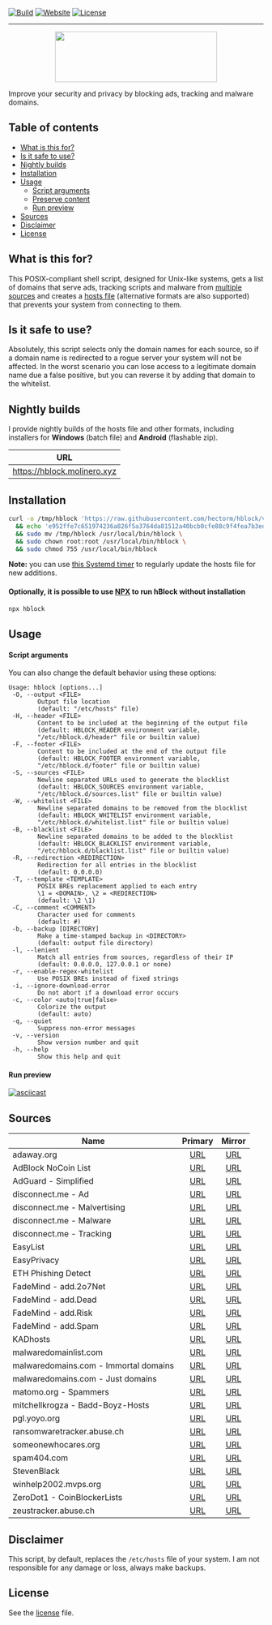 [![Build](https://gitlab.com/hectorm/hblock/badges/master/build.svg)](https://gitlab.com/hectorm/hblock/pipelines)
[![Website](https://img.shields.io/website/https/hblock.molinero.xyz.svg)](https://hblock.molinero.xyz)
[![License](https://img.shields.io/github/license/hectorm/hblock.svg)](LICENSE.md)

***

<p align="center">
  <a href="https://hblock.molinero.xyz/">
    <img src="https://hectorm.github.io/hblock/resources/logo/logotype.svg" width="320" height="100">
  </a>
</p>

Improve your security and privacy by blocking ads, tracking and malware domains.

## Table of contents
* [What is this for?](#what-is-this-for)
* [Is it safe to use?](#is-it-safe-to-use)
* [Nightly builds](#nightly-builds)
* [Installation](#installation)
* [Usage](#usage)
  * [Script arguments](#script-arguments)
  * [Preserve content](#preserve-content)
  * [Run preview](#run-preview)
* [Sources](#sources)
* [Disclaimer](#disclaimer)
* [License](#license)

## What is this for?
This POSIX-compliant shell script, designed for Unix-like systems, gets a list of domains that serve ads, tracking scripts and malware from
[multiple sources](#sources) and creates a [hosts file](https://en.wikipedia.org/wiki/Hosts_(file)) (alternative formats are also supported) that
prevents your system from connecting to them.

## Is it safe to use?
Absolutely, this script selects only the domain names for each source, so if a domain name is redirected to a rogue server your system will not be
affected. In the worst scenario you can lose access to a legitimate domain name due a false positive, but you can reverse it by adding that domain to
the whitelist.

## Nightly builds
I provide nightly builds of the hosts file and other formats, including installers for **Windows** (batch file) and **Android** (flashable zip).

| URL                         |
| --------------------------- |
| https://hblock.molinero.xyz |

## Installation

```sh
curl -o /tmp/hblock 'https://raw.githubusercontent.com/hectorm/hblock/v2.0.2/hblock' \
  && echo 'e952ffe7c651974236a826f5a3764da81512a40bcb0cfe88c9f4fea7b3ed5cce  /tmp/hblock' | shasum -c \
  && sudo mv /tmp/hblock /usr/local/bin/hblock \
  && sudo chown root:root /usr/local/bin/hblock \
  && sudo chmod 755 /usr/local/bin/hblock
```

**Note:** you can use [this Systemd timer](resources/systemd/README.md) to regularly update the hosts file for new additions.

#### Optionally, it is possible to use [NPX](https://www.npmjs.com/package/npx) to run hBlock without installation
```sh
npx hblock
```

## Usage

#### Script arguments
You can also change the default behavior using these options:
```
Usage: hblock [options...]
 -O, --output <FILE>
        Output file location
        (default: "/etc/hosts" file)
 -H, --header <FILE>
        Content to be included at the beginning of the output file
        (default: HBLOCK_HEADER environment variable,
        "/etc/hblock.d/header" file or builtin value)
 -F, --footer <FILE>
        Content to be included at the end of the output file
        (default: HBLOCK_FOOTER environment variable,
        "/etc/hblock.d/footer" file or builtin value)
 -S, --sources <FILE>
        Newline separated URLs used to generate the blocklist
        (default: HBLOCK_SOURCES environment variable,
        "/etc/hblock.d/sources.list" file or builtin value)
 -W, --whitelist <FILE>
        Newline separated domains to be removed from the blocklist
        (default: HBLOCK_WHITELIST environment variable,
        "/etc/hblock.d/whitelist.list" file or builtin value)
 -B, --blacklist <FILE>
        Newline separated domains to be added to the blocklist
        (default: HBLOCK_BLACKLIST environment variable,
        "/etc/hblock.d/blacklist.list" file or builtin value)
 -R, --redirection <REDIRECTION>
        Redirection for all entries in the blocklist
        (default: 0.0.0.0)
 -T, --template <TEMPLATE>
        POSIX BREs replacement applied to each entry
        \1 = <DOMAIN>, \2 = <REDIRECTION>
        (default: \2 \1)
 -C, --comment <COMMENT>
        Character used for comments
        (default: #)
 -b, --backup [DIRECTORY]
        Make a time-stamped backup in <DIRECTORY>
        (default: output file directory)
 -l, --lenient
        Match all entries from sources, regardless of their IP
        (default: 0.0.0.0, 127.0.0.1 or none)
 -r, --enable-regex-whitelist
        Use POSIX BREs instead of fixed strings
 -i, --ignore-download-error
        Do not abort if a download error occurs
 -c, --color <auto|true|false>
        Colorize the output
        (default: auto)
 -q, --quiet
        Suppress non-error messages
 -v, --version
        Show version number and quit
 -h, --help
        Show this help and quit
```

#### Run preview
[![asciicast](https://asciinema.org/a/U0eSfh04zgf3zR9F2hKAZawbm.svg)](https://asciinema.org/a/U0eSfh04zgf3zR9F2hKAZawbm)

## Sources
| Name                                  | Primary                                          | Mirror                                           |
| ------------------------------------- | :----------------------------------------------: | :----------------------------------------------: |
| adaway.org                            | [URL][source-adaway.org]                         | [URL][mirror-adaway.org]                         |
| AdBlock NoCoin List                   | [URL][source-adblock-nocoin-list]                | [URL][mirror-adblock-nocoin-list]                |
| AdGuard - Simplified                  | [URL][source-adguard-simplified]                 | [URL][mirror-adguard-simplified]                 |
| disconnect.me - Ad                    | [URL][source-disconnect.me-ad]                   | [URL][mirror-disconnect.me-ad]                   |
| disconnect.me - Malvertising          | [URL][source-disconnect.me-malvertising]         | [URL][mirror-disconnect.me-malvertising]         |
| disconnect.me - Malware               | [URL][source-disconnect.me-malware]              | [URL][mirror-disconnect.me-malware]              |
| disconnect.me - Tracking              | [URL][source-disconnect.me-tracking]             | [URL][mirror-disconnect.me-tracking]             |
| EasyList                              | [URL][source-easylist]                           | [URL][mirror-easylist]                           |
| EasyPrivacy                           | [URL][source-easyprivacy]                        | [URL][mirror-easyprivacy]                        |
| ETH Phishing Detect                   | [URL][source-eth-phishing-detect]                | [URL][mirror-eth-phishing-detect]                |
| FadeMind - add.2o7Net                 | [URL][source-fademind-add.2o7net]                | [URL][mirror-fademind-add.2o7net]                |
| FadeMind - add.Dead                   | [URL][source-fademind-add.dead]                  | [URL][mirror-fademind-add.dead]                  |
| FadeMind - add.Risk                   | [URL][source-fademind-add.risk]                  | [URL][mirror-fademind-add.risk]                  |
| FadeMind - add.Spam                   | [URL][source-fademind-add.spam]                  | [URL][mirror-fademind-add.spam]                  |
| KADhosts                              | [URL][source-kadhosts]                           | [URL][mirror-kadhosts]                           |
| malwaredomainlist.com                 | [URL][source-malwaredomainlist.com]              | [URL][mirror-malwaredomainlist.com]              |
| malwaredomains.com - Immortal domains | [URL][source-malwaredomains.com-immortaldomains] | [URL][mirror-malwaredomains.com-immortaldomains] |
| malwaredomains.com - Just domains     | [URL][source-malwaredomains.com-justdomains]     | [URL][mirror-malwaredomains.com-justdomains]     |
| matomo.org - Spammers                 | [URL][source-matomo.org-spammers]                | [URL][mirror-matomo.org-spammers]                |
| mitchellkrogza - Badd-Boyz-Hosts      | [URL][source-mitchellkrogza-badd-boyz-hosts]     | [URL][mirror-mitchellkrogza-badd-boyz-hosts]     |
| pgl.yoyo.org                          | [URL][source-pgl.yoyo.org]                       | [URL][mirror-pgl.yoyo.org]                       |
| ransomwaretracker.abuse.ch            | [URL][source-ransomwaretracker.abuse.ch]         | [URL][mirror-ransomwaretracker.abuse.ch]         |
| someonewhocares.org                   | [URL][source-someonewhocares.org]                | [URL][mirror-someonewhocares.org]                |
| spam404.com                           | [URL][source-spam404.com]                        | [URL][mirror-spam404.com]                        |
| StevenBlack                           | [URL][source-stevenblack]                        | [URL][mirror-stevenblack]                        |
| winhelp2002.mvps.org                  | [URL][source-winhelp2002.mvps.org]               | [URL][mirror-winhelp2002.mvps.org]               |
| ZeroDot1 - CoinBlockerLists           | [URL][source-zerodot1-coinblockerlists-browser]  | [URL][mirror-zerodot1-coinblockerlists-browser]  |
| zeustracker.abuse.ch                  | [URL][source-zeustracker.abuse.ch]               | [URL][mirror-zeustracker.abuse.ch]               |

[source-adaway.org]: https://adaway.org/hosts.txt
[mirror-adaway.org]: https://raw.githubusercontent.com/hectorm/hmirror/master/data/adaway.org/list.txt
[source-adblock-nocoin-list]: https://raw.githubusercontent.com/hoshsadiq/adblock-nocoin-list/master/hosts.txt
[mirror-adblock-nocoin-list]: https://raw.githubusercontent.com/hectorm/hmirror/master/data/adblock-nocoin-list/list.txt
[source-adguard-simplified]: https://filters.adtidy.org/extension/chromium/filters/15.txt
[mirror-adguard-simplified]: https://raw.githubusercontent.com/hectorm/hmirror/master/data/adguard-simplified/list.txt
[source-disconnect.me-ad]: https://s3.amazonaws.com/lists.disconnect.me/simple_ad.txt
[mirror-disconnect.me-ad]: https://raw.githubusercontent.com/hectorm/hmirror/master/data/disconnect.me-ad/list.txt
[source-disconnect.me-malvertising]: https://s3.amazonaws.com/lists.disconnect.me/simple_malvertising.txt
[mirror-disconnect.me-malvertising]: https://raw.githubusercontent.com/hectorm/hmirror/master/data/disconnect.me-malvertising/list.txt
[source-disconnect.me-malware]: https://s3.amazonaws.com/lists.disconnect.me/simple_malware.txt
[mirror-disconnect.me-malware]: https://raw.githubusercontent.com/hectorm/hmirror/master/data/disconnect.me-malware/list.txt
[source-disconnect.me-tracking]: https://s3.amazonaws.com/lists.disconnect.me/simple_tracking.txt
[mirror-disconnect.me-tracking]: https://raw.githubusercontent.com/hectorm/hmirror/master/data/disconnect.me-tracking/list.txt
[source-easylist]: https://easylist.to/easylist/easylist.txt
[mirror-easylist]: https://raw.githubusercontent.com/hectorm/hmirror/master/data/easylist/list.txt
[source-easyprivacy]: https://easylist.to/easylist/easyprivacy.txt
[mirror-easyprivacy]: https://raw.githubusercontent.com/hectorm/hmirror/master/data/easyprivacy/list.txt
[source-eth-phishing-detect]: https://raw.githubusercontent.com/MetaMask/eth-phishing-detect/master/src/hosts.txt
[mirror-eth-phishing-detect]: https://raw.githubusercontent.com/hectorm/hmirror/master/data/eth-phishing-detect/list.txt
[source-fademind-add.2o7net]: https://raw.githubusercontent.com/FadeMind/hosts.extras/master/add.2o7Net/hosts
[mirror-fademind-add.2o7net]: https://raw.githubusercontent.com/hectorm/hmirror/master/data/fademind-add.2o7net/list.txt
[source-fademind-add.dead]: https://raw.githubusercontent.com/FadeMind/hosts.extras/master/add.Dead/hosts
[mirror-fademind-add.dead]: https://raw.githubusercontent.com/hectorm/hmirror/master/data/fademind-add.dead/list.txt
[source-fademind-add.risk]: https://raw.githubusercontent.com/FadeMind/hosts.extras/master/add.Risk/hosts
[mirror-fademind-add.risk]: https://raw.githubusercontent.com/hectorm/hmirror/master/data/fademind-add.risk/list.txt
[source-fademind-add.spam]: https://raw.githubusercontent.com/FadeMind/hosts.extras/master/add.Spam/hosts
[mirror-fademind-add.spam]: https://raw.githubusercontent.com/hectorm/hmirror/master/data/fademind-add.spam/list.txt
[source-kadhosts]: https://raw.githubusercontent.com/azet12/KADhosts/master/KADhosts.txt
[mirror-kadhosts]: https://raw.githubusercontent.com/hectorm/hmirror/master/data/kadhosts/list.txt
[source-malwaredomainlist.com]: https://www.malwaredomainlist.com/hostslist/hosts.txt
[mirror-malwaredomainlist.com]: https://raw.githubusercontent.com/hectorm/hmirror/master/data/malwaredomainlist.com/list.txt
[source-malwaredomains.com-immortaldomains]: http://mirror1.malwaredomains.com/files/immortal_domains.txt
[mirror-malwaredomains.com-immortaldomains]: https://raw.githubusercontent.com/hectorm/hmirror/master/data/malwaredomains.com-immortaldomains/list.txt
[source-malwaredomains.com-justdomains]: http://mirror1.malwaredomains.com/files/justdomains
[mirror-malwaredomains.com-justdomains]: https://raw.githubusercontent.com/hectorm/hmirror/master/data/malwaredomains.com-justdomains/list.txt
[source-matomo.org-spammers]: https://raw.githubusercontent.com/matomo-org/referrer-spam-blacklist/master/spammers.txt
[mirror-matomo.org-spammers]: https://raw.githubusercontent.com/hectorm/hmirror/master/data/matomo.org-spammers/list.txt
[source-mitchellkrogza-badd-boyz-hosts]: https://raw.githubusercontent.com/mitchellkrogza/Badd-Boyz-Hosts/master/hosts
[mirror-mitchellkrogza-badd-boyz-hosts]: https://raw.githubusercontent.com/hectorm/hmirror/master/data/mitchellkrogza-badd-boyz-hosts/list.txt
[source-pgl.yoyo.org]: https://pgl.yoyo.org/adservers/serverlist.php?hostformat=nohtml&mimetype=plaintext
[mirror-pgl.yoyo.org]: https://raw.githubusercontent.com/hectorm/hmirror/master/data/pgl.yoyo.org/list.txt
[source-ransomwaretracker.abuse.ch]: https://ransomwaretracker.abuse.ch/downloads/RW_DOMBL.txt
[mirror-ransomwaretracker.abuse.ch]: https://raw.githubusercontent.com/hectorm/hmirror/master/data/ransomwaretracker.abuse.ch/list.txt
[source-someonewhocares.org]: http://someonewhocares.org/hosts/hosts
[mirror-someonewhocares.org]: https://raw.githubusercontent.com/hectorm/hmirror/master/data/someonewhocares.org/list.txt
[source-spam404.com]: https://raw.githubusercontent.com/Dawsey21/Lists/master/main-blacklist.txt
[mirror-spam404.com]: https://raw.githubusercontent.com/hectorm/hmirror/master/data/spam404.com/list.txt
[source-stevenblack]: https://raw.githubusercontent.com/StevenBlack/hosts/master/data/StevenBlack/hosts
[mirror-stevenblack]: https://raw.githubusercontent.com/hectorm/hmirror/master/data/stevenblack/list.txt
[source-winhelp2002.mvps.org]: http://winhelp2002.mvps.org/hosts.txt
[mirror-winhelp2002.mvps.org]: https://raw.githubusercontent.com/hectorm/hmirror/master/data/winhelp2002.mvps.org/list.txt
[source-zerodot1-coinblockerlists-browser]: https://zerodot1.gitlab.io/CoinBlockerLists/hosts_browser
[mirror-zerodot1-coinblockerlists-browser]: https://raw.githubusercontent.com/hectorm/hmirror/master/data/zerodot1-coinblockerlists-browser/list.txt
[source-zeustracker.abuse.ch]: https://zeustracker.abuse.ch/blocklist.php?download=domainblocklist
[mirror-zeustracker.abuse.ch]: https://raw.githubusercontent.com/hectorm/hmirror/master/data/zeustracker.abuse.ch/list.txt

## Disclaimer
This script, by default, replaces the `/etc/hosts` file of your system. I am not responsible for any damage or loss, always make backups.

## License
See the [license](LICENSE.md) file.
